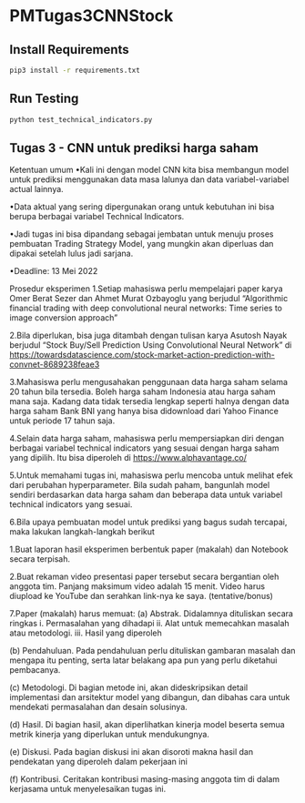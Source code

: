 # PMTugas3CNNStock

## Install Requirements

```bash
pip3 install -r requirements.txt
```

## Run Testing

```bash
python test_technical_indicators.py
```

## Tugas 3 - CNN untuk prediksi harga saham

Ketentuan umum
•Kali ini dengan model CNN kita bisa membangun model untuk prediksi menggunakan data masa lalunya dan data variabel-variabel actual lainnya.

•Data aktual yang sering dipergunakan orang untuk kebutuhan ini bisa berupa berbagai variabel Technical Indicators.

•Jadi tugas ini bisa dipandang sebagai jembatan untuk menuju proses pembuatan Trading Strategy Model, yang mungkin akan diperluas dan dipakai setelah lulus jadi sarjana.

•Deadline: 13 Mei 2022

Prosedur eksperimen
1.Setiap mahasiswa perlu mempelajari paper karya Omer Berat Sezer dan Ahmet Murat Ozbayoglu yang berjudul “Algorithmic financial trading with deep convolutional neural networks: Time series to image conversion approach”

2.Bila diperlukan, bisa juga ditambah dengan tulisan karya Asutosh Nayak berjudul “Stock Buy/Sell Prediction Using Convolutional Neural Network” di https://towardsdatascience.com/stock-market-action-prediction-with-convnet-8689238feae3

3.Mahasiswa perlu mengusahakan penggunaan data harga saham selama 20 tahun bila tersedia. Boleh harga saham Indonesia atau harga saham mana saja. Kadang data tidak tersedia lengkap seperti halnya dengan data harga saham Bank BNI yang hanya bisa didownload dari Yahoo Finance untuk periode 17 tahun saja.

4.Selain data harga saham, mahasiswa perlu mempersiapkan diri dengan berbagai variabel technical indicators yang sesuai dengan harga saham yang dipilih. Itu bisa diperoleh di https://www.alphavantage.co/

5.Untuk memahami tugas ini, mahasiswa perlu mencoba untuk melihat efek dari perubahan hyperparameter. Bila sudah paham, bangunlah model sendiri berdasarkan data harga saham dan beberapa data untuk variabel technical indicators yang sesuai.

6.Bila upaya pembuatan model untuk prediksi yang bagus sudah tercapai, maka lakukan langkah-langkah berikut

1.Buat laporan hasil eksperimen berbentuk paper (makalah) dan Notebook secara terpisah.

2.Buat rekaman video presentasi paper tersebut secara bergantian oleh anggota tim. Panjang maksimum video adalah 15 menit. Video harus diupload ke YouTube dan serahkan link-nya ke saya. (tentative/bonus)

7.Paper (makalah) harus memuat:
(a) Abstrak. Didalamnya dituliskan secara ringkas
i. Permasalahan yang dihadapi
ii. Alat untuk memecahkan masalah atau metodologi.
iii. Hasil yang diperoleh

(b) Pendahuluan. Pada pendahuluan perlu dituliskan gambaran masalah dan mengapa itu penting, serta latar belakang apa pun yang perlu diketahui pembacanya.

(c) Metodologi. Di bagian metode ini, akan dideskripsikan detail implementasi dan arsitektur model yang dibangun, dan dibahas cara untuk mendekati permasalahan dan desain solusinya.

(d) Hasil. Di bagian hasil, akan diperlihatkan kinerja model beserta semua metrik kinerja yang diperlukan untuk mendukungnya.

(e) Diskusi. Pada bagian diskusi ini akan disoroti makna hasil dan pendekatan yang diperoleh dalam pekerjaan ini

(f) Kontribusi. Ceritakan kontribusi masing-masing anggota tim di dalam kerjasama untuk menyelesaikan tugas ini.
